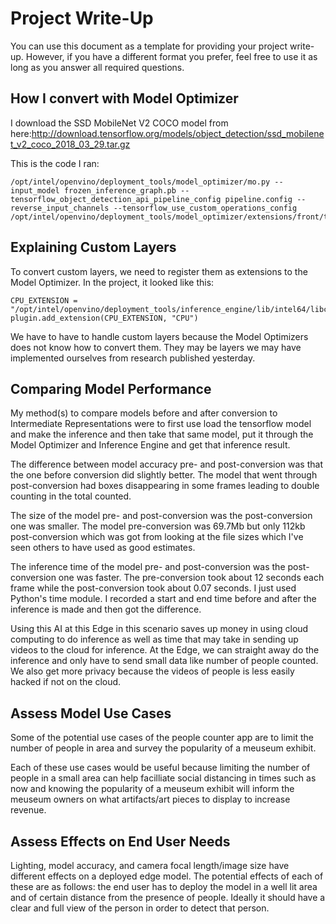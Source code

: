 # Project Write-Up

You can use this document as a template for providing your project write-up. However, if you
have a different format you prefer, feel free to use it as long as you answer all required
questions.

## How I convert with Model Optimizer

I download the SSD MobileNet V2 COCO model from here:http://download.tensorflow.org/models/object_detection/ssd_mobilenet_v2_coco_2018_03_29.tar.gz

This is the code I ran:
```
/opt/intel/openvino/deployment_tools/model_optimizer/mo.py --input_model frozen_inference_graph.pb --tensorflow_object_detection_api_pipeline_config pipeline.config --reverse_input_channels --tensorflow_use_custom_operations_config /opt/intel/openvino/deployment_tools/model_optimizer/extensions/front/tf/ssd_v2_support.json
```


## Explaining Custom Layers

To convert custom layers, we need to register them as extensions to the Model Optimizer. In the project, it looked like this:

```
CPU_EXTENSION = "/opt/intel/openvino/deployment_tools/inference_engine/lib/intel64/libcpu_extension_sse4.so"
plugin.add_extension(CPU_EXTENSION, "CPU")
```

We have to have to handle custom layers because the Model Optimizers does not know how to convert them. They may be layers we may have implemented ourselves from research published yesterday.

## Comparing Model Performance

My method(s) to compare models before and after conversion to Intermediate Representations
were to first use load the tensorflow model and make the inference and then take that same model, put it through the Model Optimizer and Inference Engine and get that inference result.

The difference between model accuracy pre- and post-conversion was that the one before conversion did slightly better. The model that went through post-conversion had boxes disappearing in some frames leading to double counting in the total counted.

The size of the model pre- and post-conversion was the post-conversion one was smaller. The model pre-conversion was 69.7Mb but only 112kb post-conversion which was got from looking at the file sizes which I've seen others to have used as good estimates.

The inference time of the model pre- and post-conversion was the post-conversion one was faster. The pre-conversion took about 12 seconds each frame while the post-conversion took about 0.07 seconds. I just used Python's time module. I recorded a start and end time before and after the inference is made and then got the difference.

Using this AI at this Edge in this scenario saves up money in using cloud computing to do inference as well as time that may take in sending up videos to the cloud for inference. At the Edge, we can straight away do the inference and only have to send small data like number of people counted. We also get more privacy because the videos of people is less easily hacked if not on the cloud.

## Assess Model Use Cases

Some of the potential use cases of the people counter app are to limit the number of people in area and survey the popularity of a meuseum exhibit.

Each of these use cases would be useful because limiting the number of people in a small area can help facilliate social distancing in times such as now and knowing the popularity of a meuseum exhibit will inform the meuseum owners on what artifacts/art pieces to display to increase revenue.

## Assess Effects on End User Needs

Lighting, model accuracy, and camera focal length/image size have different effects on a
deployed edge model. The potential effects of each of these are as follows: the end user has to deploy the model in a well lit area and of certain distance from the presence of people. Ideally it should have a clear and full view of the person in order to detect that person.
